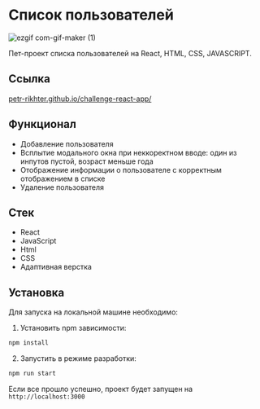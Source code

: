 # Список пользователей 

![ezgif com-gif-maker (1)](https://user-images.githubusercontent.com/105044705/201488013-43226df1-165c-46ae-9362-3c5ad84e5b9d.gif)

Пет-проект списка пользователей на React, HTML, CSS, JAVASCRIPT.

## Ссылка

[petr-rikhter.github.io/challenge-react-app/](https://petr-rikhter.github.io/react-users-list/)

## Функционал

- Добавление пользователя
- Всплытие модального окна при неккоректном вводе: один из инпутов пустой, возраст меньше года
- Отображение информации о пользователе с корректным отображением в списке
- Удаление пользователя


## Стек

- React
- JavaScript
- Html
- CSS
- Адаптивная верстка

## Установка

Для запуска на локальной машине необходимо:</br>

1. Установить npm зависимости:</br>

```sh
npm install
```

2. Запустить в режиме разработки:</br>

```sh
npm run start
```

Если все прошло успешно, проект будет запущен на `http://localhost:3000`
